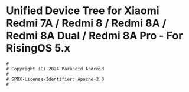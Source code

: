 # Unified Device Tree for Xiaomi Redmi 7A / Redmi 8 / Redmi 8A / Redmi 8A Dual / Redmi 8A Pro - For RisingOS 5.x

```
#
# Copyright (C) 2024 Paranoid Android
#
# SPDX-License-Identifier: Apache-2.0
#
```
